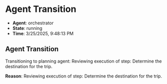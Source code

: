 # Agent Transition

- **Agent**: orchestrator
- **State**: running
- **Time**: 3/25/2025, 9:48:13 PM

## Agent Transition

Transitioning to planning agent: Reviewing execution of step: Determine the destination for the trip.

**Reason**: Reviewing execution of step: Determine the destination for the trip.

